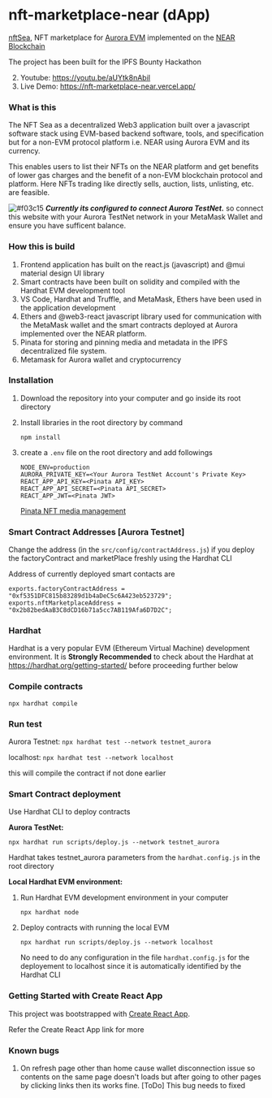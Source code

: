 # nft-marketplace-near (dApp)

[nftSea](https://opensea.io/), NFT marketplace for [Aurora EVM](https://aurora.dev/) implemented on the [NEAR Blockchain](https://near.org/)

The project has been built for the IPFS Bounty Hackathon


2. Youtube: https://youtu.be/aUYtk8nAbiI
3. Live Demo: https://nft-marketplace-near.vercel.app/

### What is this

The NFT Sea as a decentralized Web3 application built over a javascript software stack using EVM-based backend software, tools, and specification but for a non-EVM protocol platform i.e. NEAR using Aurora EVM and its currency.

This enables users to list their NFTs on the NEAR platform and get benefits of lower gas charges and the benefit of a non-EVM blockchain protocol and platform. Here NFTs trading like directly sells, auction, lists, unlisting, etc. are feasible.

![#f03c15](https://via.placeholder.com/15/f03c15/000000?text=+) **_Currently its configured to connect Aurora TestNet._** so connect this website with your Aurora TestNet network in your MetaMask Wallet and ensure you have sufficent balance.

### How this is build

1. Frontend application has built on the react.js (javascript) and @mui material design UI library
2. Smart contracts have been built on solidity and compiled with the Hardhat EVM development tool
3. VS Code, Hardhat and Truffle, and MetaMask, Ethers have been used in the application development
4. Ethers and @web3-react javascript library used for communication with the MetaMask wallet and the smart contracts deployed at Aurora implemented over the NEAR platform.
5. Pinata for storing and pinning media and metadata in the IPFS decentralized file system.
6. Metamask for Aurora wallet and cryptocurrency

### Installation

1. Download the repository into your computer and go inside its root directory
2. Install libraries in the root directory by command
   ```
   npm install
   ```
3. create a `.env` file on the root directory and add followings

   ```
   NODE_ENV=production
   AURORA_PRIVATE_KEY=<Your Aurora TestNet Account's Private Key>
   REACT_APP_API_KEY=<Pinata API_KEY>
   REACT_APP_API_SECRET=<Pinata API_SECRET>
   REACT_APP_JWT=<Pinata JWT>
   ```

   [Pinata NFT media management](https://www.pinata.cloud/)

### Smart Contract Addresses [Aurora Testnet]

Change the address (in the `src/config/contractAddress.js`) if you deploy the factoryContract and marketPlace freshly using the Hardhat CLI

Address of currently deployed smart contacts are

```
exports.factoryContractAddress = "0xf5351DFC815b83289d1b4aDeC5c6A423eb523729";
exports.nftMarketplaceAddress = "0x2b82bedAaB3C8dCD16b71a5cc7AB119Afa6D7D2C";
```

### Hardhat

Hardhat is a very popular EVM (Ethereum Virtual Machine) development environment.
It is **Strongly Recommended** to check about the Hardhat at https://hardhat.org/getting-started/ before proceeding further below

### Compile contracts

`npx hardhat compile`

### Run test

Aurora Testnet:
`npx hardhat test --network testnet_aurora`

localhost:
`npx hardhat test --network localhost`

this will compile the contract if not done earlier

### Smart Contract deployment

Use Hardhat CLI to deploy contracts

**Aurora TestNet:**

```
npx hardhat run scripts/deploy.js --network testnet_aurora
```

Hardhat takes testnet_aurora parameters from the `hardhat.config.js` in the root directory

**Local Hardhat EVM environment:**

1. Run Hardhat EVM development environment in your computer

   ```
   npx hardhat node
   ```

2. Deploy contracts with running the local EVM
   ```
   npx hardhat run scripts/deploy.js --network localhost
   ```
   No need to do any configuration in the file `hardhat.config.js` for the deployement to localhost since it is automatically identified by the Hardhat CLI

### Getting Started with Create React App

This project was bootstrapped with [Create React App](https://github.com/facebook/create-react-app).

Refer the Create React App link for more

### Known bugs

1. On refresh page other than home cause wallet disconnection issue so contents on the same page doesn't loads but after going to other pages by clicking links then its works fine. [ToDo] This bug needs to fixed
